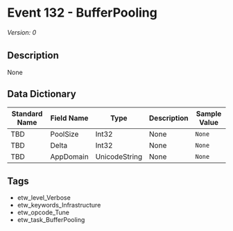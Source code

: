 # Event 132 - BufferPooling
###### Version: 0

## Description
None

## Data Dictionary
|Standard Name|Field Name|Type|Description|Sample Value|
|---|---|---|---|---|
|TBD|PoolSize|Int32|None|`None`|
|TBD|Delta|Int32|None|`None`|
|TBD|AppDomain|UnicodeString|None|`None`|

## Tags
* etw_level_Verbose
* etw_keywords_Infrastructure
* etw_opcode_Tune
* etw_task_BufferPooling